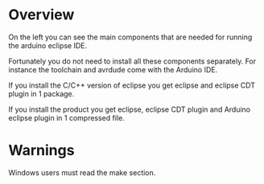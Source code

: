 Overview
========
On the left you can see the main components that are needed for running the arduino eclipse IDE.

Fortunately you do not need to install all these components separately.
For instance the toolchain and avrdude come with the Arduino IDE.

If you install the C/C++ version of eclipse you get eclipse and eclipse CDT plugin in 1 package.

If you install the product you get eclipse, eclipse CDT plugin and Arduino eclipse plugin in 1 compressed file.

Warnings
========
Windows users must read the make section.
